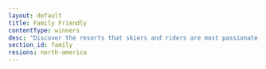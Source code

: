 ```yaml
---
layout: default
title: Family Friendly
contentType: winners
desc: "Discover the resorts that skiers and riders are most passionate about in North America."
section_id: family
resions: north-america
---
```

